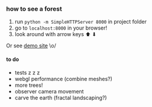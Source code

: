 ### how to see a forest

1. run `python -m SimpleHTTPServer 8000` in project folder
2. go to `localhost:8000` in your browser!
4. look around with arrow keys ⬆ ⬇

Or see [demo site](http://www.daiyi.co/forest) \o/


#### to do
- tests z z z
- webgl performance (combine meshes?)
- more trees!
- observer camera movement
- carve the earth (fractal landscaping?)
